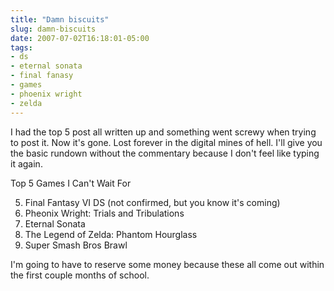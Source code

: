 ```yaml
---
title: "Damn biscuits"
slug: damn-biscuits
date: 2007-07-02T16:18:01-05:00
tags:
- ds
- eternal sonata
- final fanasy
- games
- phoenix wright
- zelda
---
```

I had the top 5 post all written up and something went screwy when trying to post it. Now it's gone. Lost forever in the digital mines of hell. I'll give you the basic rundown without the commentary because I don't feel like typing it again.

Top 5 Games I Can't Wait For

5. Final Fantasy VI DS (not confirmed, but you know it's coming)
4. Pheonix Wright: Trials and Tribulations
3. Eternal Sonata
2. The Legend of Zelda: Phantom Hourglass
1. Super Smash Bros Brawl

I'm going to have to reserve some money because these all come out within the first couple months of school.
